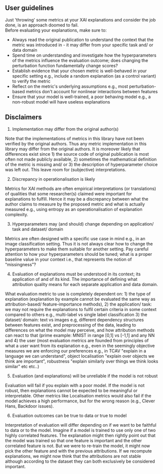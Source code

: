 ## User guidelines  
  
Just 'throwing' some metrics at your XAI explanations and consider the job done, is an approach doomed to fail.   
Before evaluating your explanations, make sure to:  
  
* Always read the original publication to understand the context that the metric was introduced in - it may differ from your specific task and/ or data domain   
* Spend time on understanding and investigate how the hyperparameters of the metrics influence the evaluation outcome; does changing the perturbation function fundamentally change scores?   
* Establish evidence that your chosen metric is well-behaved in your specific setting e.g., include a random explanation (as a control variant) to verify the metric  
* Reflect on the metric's underlying assumptions e.g., most perturbation-based metrics don't account for nonlinear interactions between features  
* Ensure that your model is well-trained, a poor behaving model e.g., a non-robust model will have useless explanations  
  
## Disclaimers  
  
1. Implementation may differ from the original author(s)  
  
Note that the implementations of metrics in this library have not been verified by the original authors. Thus any metric implementation in this library may differ from the original authors. It is moreover likely that differences exist since 1) the source code of original publication is most often not made publicly available, 2) sometimes the mathematical definition of the metric is missing and/ or 3) the description of hyperparameter choice was left out. This leave room for (subjective) interpretations.   
  
  
2. Discrepancy in operationalisation is likely
  
Metrics for XAI methods are often empirical interpretations (or translations) of qualities that some researcher(s) claimed were important for explanations to fulfill. Hence it may be a discrepancy between what the author claims to measure by the proposed metric and what is actually measured e.g., using entropy as an operationalisation of explanation complexity.     
  
3. Hyperparameters may (and should) change depending on application/ task and dataset/ domain  
  
Metrics are often designed with a specific use case in mind e.g., in an image classification setting. Thus it is not always clear how to change the hyperparameters to make them suitable for another setting. Pay careful attention to how your hyperparameters should be tuned; what is a proper baseline value in your context i.e., that represents the notion of “missingness”?  
  
4.  Evaluation of explanations must be understood in its context; its application of and of its kind. The importance of defining what attribution quality means for each separate application and data domain. 
  
What evaluation metric to use is completely dependent on: 1) the type of explanation (explanation by example cannot be evaluated the same way as attribution-based/ feature-importance methods), 2) the application/ task: we may not require the explanations to fulfil certain criteria in some context compared to others e.g., multi-label vs single label classification 3) the dataset/ domain: text vs images e.g, different dependency structures between features exist, and preprocessing of the data, leading to differences on what the model may perceive, and how attribution methods can react to that (prime example: MNIST in range  [0,1] vs [-1,1] and any NN and 4) the user (most evaluation metrics are founded from principles of what a user want from its explanation e.g., even in the seemingly objective measures we are enforcing our preferences e.g., in TCAV "explain in a language we can understand", object localisation "explain over objects we think are important", robustness "explain similarly over things we think looks similar" etc etc..)

5. Evaluation (and explanations) will be unreliable if the model is not robust
   
Evaluation will fail if you explain with a poor model. If the model is not robust, then explanations cannot be expected to be meaningful or interpretable. Other metrics like Localisation metrics would also fail if the model achieves a high performance, but for the wrong reason (e.g., Clever Hans, Backdoor issues).

6. Evaluation outcomes can be true to data or true to model
   
Interpretation of evaluation will differ depending on if we want to be faithful to data or to the model. Imagine if a model is trained to use only one of two highly correlated features. The explanation might then rightly point out that the model was trained so that one feature is important and the other correlated feature is not. But we were to re-train the model, it might now pick the other feature and with the previous attributions. If we recompute explanations, we might now think that the attributions are not stable although according to the dataset they can both exclusively be considered important.